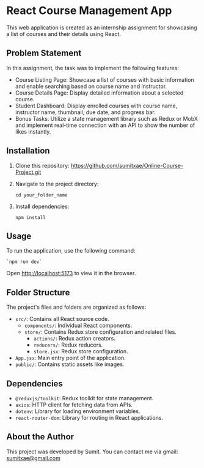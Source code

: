 # React Course Management App

This web application is created as an internship assignment for showcasing a list of courses and their details using React.

## Problem Statement

In this assignment, the task was to implement the following features:

- Course Listing Page: Showcase a list of courses with basic information and enable searching based on course name and instructor.
- Course Details Page: Display detailed information about a selected course.
- Student Dashboard: Display enrolled courses with course name, instructor name, thumbnail, due date, and progress bar.
- Bonus Tasks: Utilize a state management library such as Redux or MobX and implement real-time connection with an API to show the number of likes instantly.

## Installation

1. Clone this repository:
    https://github.com/sumitxae/Online-Course-Project.git

2. Navigate to the project directory:

    `cd your_folder_name`

3. Install dependencies:

    `npm install` 

## Usage

To run the application, use the following command:

    `npm run dev`


Open [http://localhost:5173](http://localhost:5173) to view it in the browser.

## Folder Structure

The project's files and folders are organized as follows:

- `src/`: Contains all React source code.
  - `components/`: Individual React components.
  - `store/`: Contains Redux store configuration and related files.
    - `actions/`: Redux action creators.
    - `reducers/`: Redux reducers.
    - `store.jsx`: Redux store configuration.
- `App.jsx`: Main entry point of the application.
- `public/`: Contains static assets like images.

## Dependencies

- `@reduxjs/toolkit`: Redux toolkit for state management.
- `axios`: HTTP client for fetching data from APIs.
- `dotenv`: Library for loading environment variables.
- `react-router-dom`: Library for routing in React applications.

## About the Author

This project was developed by Sumit. You can contact me via 
gmail: sumitxae@gmail.com




